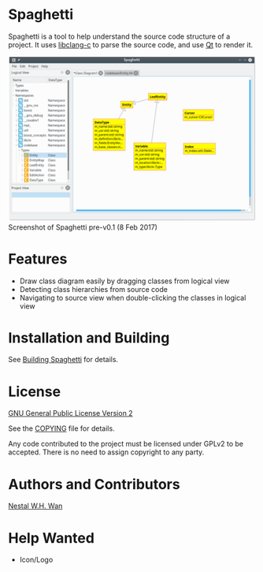 # Spaghetti

Spaghetti is a tool to help understand the source code structure of a
project. It uses [libclang-c](http://clang.llvm.org/doxygen/group__CINDEX.html)
to parse the source code, and use [Qt](http://doc.qt.io/qt-5/index.html) to
render it.

![snapshot-1](./doc/snapshot1.png)
Screenshot of Spaghetti pre-v0.1 (8 Feb 2017)

# Features

* Draw class diagram easily by dragging classes from logical view
* Detecting class hierarchies from source code
* Navigating to source view when double-clicking the classes in logical view

# Installation and Building

See [Building Spaghetti](doc/building.md) for details.

# License

[GNU General Public License Version 2](https://www.gnu.org/licenses/gpl-2.0.html)

See the [COPYING](./COPYING) file for details.

Any code contributed to the project must be licensed under GPLv2 to be
accepted. There is no need to assign copyright to any party. 

# Authors and Contributors

[Nestal W.H. Wan](https://gitlab.com/nestal)

# Help Wanted

* Icon/Logo
